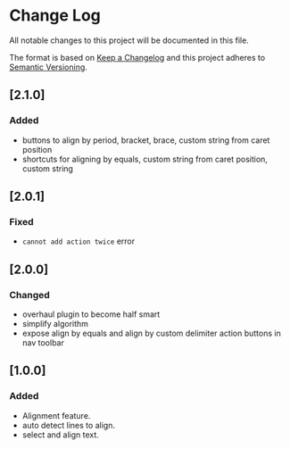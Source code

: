 # Change Log

All notable changes to this project will be documented in this file.

The format is based on [Keep a Changelog](https://keepachangelog.com/)
and this project adheres to [Semantic Versioning](https://semver.org/).

## [2.1.0]
### Added
- buttons to align by period, bracket, brace, custom string from caret position
- shortcuts for aligning by equals, custom string from caret position, custom string

## [2.0.1]
### Fixed
- `cannot add action twice` error

## [2.0.0]
### Changed
  - overhaul plugin to become half smart
  - simplify algorithm
  - expose align by equals and align by custom delimiter action buttons in nav toolbar

## [1.0.0]
### Added
- Alignment feature.
- auto detect lines to align.
- select and align text.
